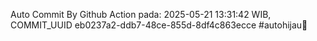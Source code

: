 Auto Commit By Github Action pada: 2025-05-21 13:31:42 WIB, COMMIT_UUID eb0237a2-ddb7-48ce-855d-8df4c863ecce #autohijau🗿
